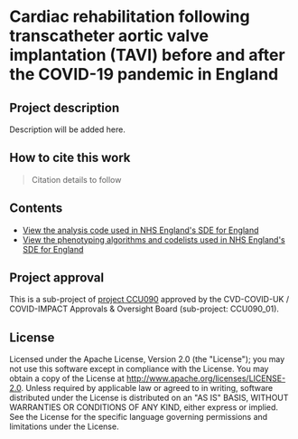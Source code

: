 # Cardiac rehabilitation following transcatheter aortic valve implantation (TAVI) before and after the COVID-19 pandemic in England

## Project description

Description will be added here.

## How to cite this work
> Citation details to follow

## Contents

* [View the analysis code used in NHS England's SDE for England](https://github.com/BHFDSC/CCU090_01/tree/main/code)
* [View the phenotyping algorithms and codelists used in NHS England's SDE for England](https://github.com/BHFDSC/CCU090_01/tree/main/phenotypes)

## Project approval

This is a sub-project of [project CCU090](https://github.com/BHFDSC/CCU090) approved by the CVD-COVID-UK / COVID-IMPACT Approvals & Oversight Board (sub-project: CCU090_01).

## License

Licensed under the Apache License, Version 2.0 (the "License"); you may not use this software except in compliance with the License. You may obtain a copy of the License at http://www.apache.org/licenses/LICENSE-2.0. Unless required by applicable law or agreed to in writing, software distributed under the License is distributed on an "AS IS" BASIS, WITHOUT WARRANTIES OR CONDITIONS OF ANY KIND, either express or implied. See the License for the specific language governing permissions and limitations under the License.
